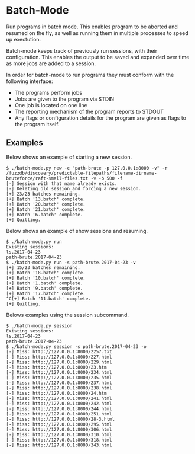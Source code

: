 # Batch-Mode
Run programs in batch mode. This enables program to be aborted and resumed on the fly, as well as 
running them in multiple processes to speed up exectution.

Batch-mode keeps track of previously run sessions, with their configuration. This enables the output
to be saved and expanded over time as more jobs are added to a session.

In order for batch-mode to run programs they must conform with the following interface:
* The programs perform jobs
* Jobs are given to the program via STDIN
* One job is located on one line
* The reporting mechanism of the program reports to STDOUT
* Any flags or configuration details for the program are given as flags to the program itself.

## Examples

Below shows an example of starting a new session.


```
$ ./batch-mode.py new -c "path-brute -p 127.0.0.1:8000 -v" -r /fuzzdb/discovery/predictable-filepaths/filename-dirname-bruteforce/raft-small-files.txt -v -b 500 -f
[-] Session with that name already exists.
[-] Deleting old session and forcing a new session.
[+] 23/23 batches remaining.
[+] Batch '13.batch' complete.
[+] Batch '20.batch' complete.
[+] Batch '21.batch' complete.
[+] Batch '6.batch' complete.
[+] Quitting.
```

Below shows an example of show sessions and resuming.

```
$ ./batch-mode.py run
Existing sessions: 
ls.2017-04-23
path-brute.2017-04-23
$ ./batch-mode.py run -s path-brute.2017-04-23 -v
[+] 15/23 batches remaining.
[+] Batch '18.batch' complete.
[+] Batch '10.batch' complete.
[+] Batch '1.batch' complete.
[+] Batch '9.batch' complete.
[+] Batch '17.batch' complete.
^C[+] Batch '11.batch' complete.
[+] Quitting.
```

Belows examples using the session subcommand.

```
$ ./batch-mode.py session
Existing sessions: 
ls.2017-04-23
path-brute.2017-04-23
$ ./batch-mode.py session -s path-brute.2017-04-23 -o
[-] Miss: http://127.0.0.1:8000/2257.txt
[-] Miss: http://127.0.0.1:8000/227.html
[-] Miss: http://127.0.0.1:8000/229.html
[-] Miss: http://127.0.0.1:8000/23.htm
[-] Miss: http://127.0.0.1:8000/234.html
[-] Miss: http://127.0.0.1:8000/235.html
[-] Miss: http://127.0.0.1:8000/237.html
[-] Miss: http://127.0.0.1:8000/238.html
[-] Miss: http://127.0.0.1:8000/24.htm
[-] Miss: http://127.0.0.1:8000/241.html
[-] Miss: http://127.0.0.1:8000/242.html
[-] Miss: http://127.0.0.1:8000/244.html
[-] Miss: http://127.0.0.1:8000/251.html
[-] Miss: http://127.0.0.1:8000/28-3.html
[-] Miss: http://127.0.0.1:8000/295.html
[-] Miss: http://127.0.0.1:8000/306.html
[-] Miss: http://127.0.0.1:8000/310.html
[-] Miss: http://127.0.0.1:8000/318.html
[-] Miss: http://127.0.0.1:8000/343.html
```
